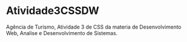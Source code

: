 # Atividade3CSSDW
 Agência de Turismo, Atividade 3 de CSS da materia de Desenvolvimento Web, Analise e Desenvolvimento de Sistemas.
